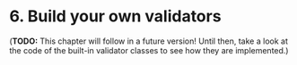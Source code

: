 # 6. Build your own validators

(**TODO:** This chapter will follow in a future version! Until then, take a look at the code of the built-in validator classes to see
how they are implemented.)
